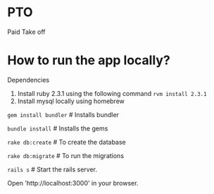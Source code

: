 # PTO
  Paid Take off

 # How to run the app locally?
 Dependencies
 1) Install ruby 2.3.1 using the following command `rvm install 2.3.1`
 2) Install mysql locally using homebrew


 `gem install bundler` # Installs bundler

 `bundle install` # Installs the gems

 `rake db:create` # To create the database

 `rake db:migrate` # To run the migrations

 `rails s` # Start the rails server.

 Open 'http://localhost:3000' in your browser.
